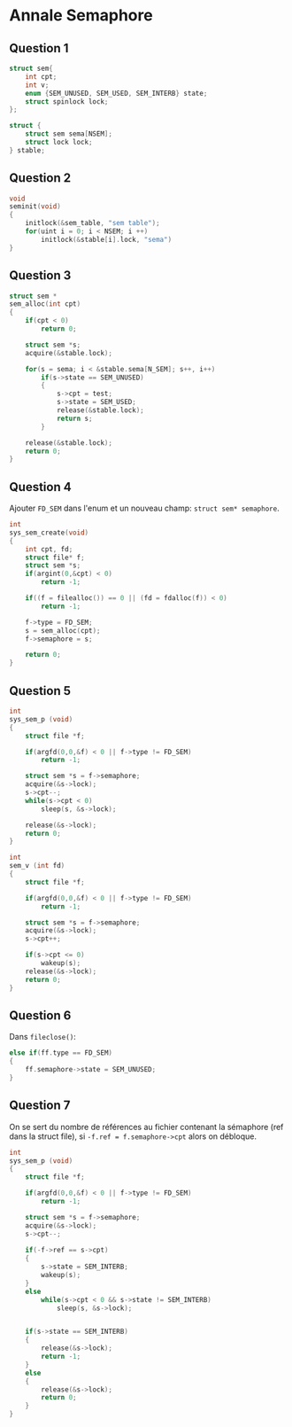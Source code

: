 # Annale Semaphore

## Question 1
```c
struct sem{
	int cpt;
	int v;
	enum {SEM_UNUSED, SEM_USED, SEM_INTERB} state;
	struct spinlock lock;
};

struct {
	struct sem sema[NSEM];
	struct lock lock;
} stable;

```

## Question 2

```c
void 
seminit(void)
{
	initlock(&sem_table, "sem table");
	for(uint i = 0; i < NSEM; i ++)
		initlock(&stable[i].lock, "sema")
}
```

## Question 3

```c
struct sem *
sem_alloc(int cpt)
{
	if(cpt < 0)
		return 0;

	struct sem *s;
	acquire(&stable.lock);

	for(s = sema; i < &stable.sema[N_SEM]; s++, i++)
		if(s->state == SEM_UNUSED)
		{
			s->cpt = test;
			s->state = SEM_USED;
			release(&stable.lock);
			return s;
		}

	release(&stable.lock);
	return 0;
}
```

## Question 4

Ajouter `FD_SEM` dans l'enum et un nouveau champ: `struct sem* semaphore`.

```c
int
sys_sem_create(void)
{
	int cpt, fd;
	struct file* f;
	struct sem *s;
	if(argint(0,&cpt) < 0)
		return -1;

	if((f = filealloc()) == 0 || (fd = fdalloc(f)) < 0)
		return -1;

	f->type = FD_SEM;
	s = sem_alloc(cpt);
	f->semaphore = s;

	return 0;
}
```

## Question 5

```c
int
sys_sem_p (void)
{
	struct file *f;

	if(argfd(0,0,&f) < 0 || f->type != FD_SEM)
		return -1;

	struct sem *s = f->semaphore;
	acquire(&s->lock);
	s->cpt--;
	while(s->cpt < 0)
		sleep(s, &s->lock);

	release(&s->lock);
	return 0;
}

int
sem_v (int fd)
{
	struct file *f;

	if(argfd(0,0,&f) < 0 || f->type != FD_SEM)
		return -1;

	struct sem *s = f->semaphore;
	acquire(&s->lock);
	s->cpt++;

	if(s->cpt <= 0)
		wakeup(s);
	release(&s->lock);
	return 0;
}
```

## Question 6

Dans `fileclose()`:
```c
else if(ff.type == FD_SEM)
{
	ff.semaphore->state = SEM_UNUSED;
}
```

## Question 7

On se sert du nombre de références au fichier contenant la sémaphore (ref dans la struct file), si `-f.ref = f.semaphore->cpt` alors on débloque.

```c
int
sys_sem_p (void)
{
	struct file *f;

	if(argfd(0,0,&f) < 0 || f->type != FD_SEM)
		return -1;

	struct sem *s = f->semaphore;
	acquire(&s->lock);
	s->cpt--;
	
	if(-f->ref == s->cpt)
	{
		s->state = SEM_INTERB;
		wakeup(s);
	}
	else
		while(s->cpt < 0 && s->state != SEM_INTERB)
			sleep(s, &s->lock);


	if(s->state == SEM_INTERB)
	{
		release(&s->lock);
		return -1;
	}
	else
	{
		release(&s->lock);
		return 0;
	}
}
```